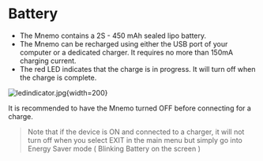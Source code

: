 # Battery

- The Mnemo contains a 2S - 450 mAh sealed lipo battery.
- The Mnemo can be recharged using either the USB port of your computer or a dedicated charger. It requires no more than 150mA charging current.
- The red LED indicates that the charge is in progress. It will turn off when the charge is complete.

![ledindicator.jpg](ledindicator_1.jpg){width=200}

It is recommended to have the Mnemo turned OFF before connecting for a charge.

> Note that if the device is ON and connected to a charger, it will not turn off when you select EXIT in the main menu but simply go into Energy Saver mode ( Blinking Battery on the screen )



